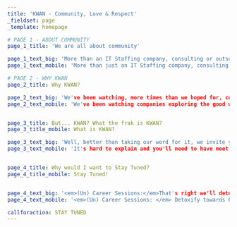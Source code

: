 ```yaml
---
title: 'KWAN - Community, Love & Respect'
_fieldset: page
_template: homepage

# PAGE 1 - ABOUT COMMUNITY
page_1_title: 'We are all about community'

page_1_text_big: 'More than an IT Staffing company, consulting or outsourcing... <em>KWAN is about sharing and helping</em> coders, designers, testers, analysts and DBA's, making sure everyone in the software business achieves their professional Zen. It can be working for us, our competition or across the globe.'
page_1_text_mobile: 'More than just an IT Staffing company, consulting or outsourcing... <em>KWAN is about sharing</em>, making sure everyone in the software business is in their professional Zen, working for us, our competition or across the globe.'

# PAGE 2 - WHY KWAN
page_2_title: Why KWAN?

page_2_text_big: 'We've been watching, more times than we hoped for, companies exploring and abusing the good will of our fellow software professionals, outsourcing them, not listening to them, <em>making false promises...</em> So we came up with this idea of changing the outsourcing business game by building a community centered on professional learning, growth and change.'
page_2_text_mobile: 'We've been watching companies exploring the good will of software professionals, <em>making false promises...</em> So we came up with this idea of changing the outsourcing business by building a community centered on professional learning, growth and change.'


page_3_title: But... KWAN? What the frak is KWAN?
page_3_title_mobile: What is KWAN?

page_3_text_big: 'Well, better than taking our word for it, we invite you to one of our meetups or (un)career sessions to really feel the KWAN. Ok... legally speaking we're a staffing company, and yes we may even have some projects to tell you about. But our ultimate goal is to develop IT Talents through <em>LOVE, RESPECT & COMMUNITY.</em> That's it... More than a company, a community!'
page_3_text_mobile: 'It's hard to explain and you'll need to have meet us to really feel the KWAN. Ok... legally speaking we are a staffing company, and yes we may even have some projects to tell you about. But our ultimate goal is to develop IT Talents through <em>LOVE, RESPECT & COMMUNITY.</em>'


page_4_title: Why would I want to Stay Tuned?
page_4_title_mobile: Stay Tuned!


page_4_text_big: '<em>(Un) Career Sessions:</em>That's right we'll detoxify your mind from the need of a career and point towards Professional ZEN.<br><em>Tech Meet ups:</em>We have some <a class="innerLink" href="http://www.mergelisbon.com/" target="_blank">meetups</a> and workshops being planned. But there's more: Want to host your own? Need help with your community? We'll do our best to help you get it up and running.<br><em>Coming soon:</em>We're working on more stuff for you, but most is still in early alpha.'
page_4_text_mobile: '<em>(Un) Career Sessions: </em> Detoxify towards Professional ZEN<br><em>Tech Meet ups: </em> We'll support every event that matters<br><em>Coming soon: </em>We're working on more stuff still in early alpha.'

callforaction: STAY TUNED
---
```

